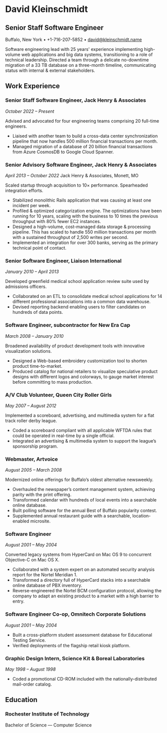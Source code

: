 # David Kleinschmidt
## Senior Staff Software Engineer
Buffalo, New York  •  +1-716-207-5852  •  david@kleinschmidt.name

Software engineering lead with 25 years' experience implementing high-volume web applications and big data systems, transitioning to a role of technical leadership. Directed a team through a delicate no-downtime migration of a 33 TB database on a three-month timeline, communicating status with internal & external stakeholders.

## Work Experience

### Senior Staff Software Engineer, Jack Henry & Associates
*October 2022 – Present*

Advised and advocated for four engineering teams comprising 20 full-time engineers.

* Liaised with another team to build a cross-data center synchronization pipeline that now handles 500 million financial transactions per month.
* Managed migration of a database of 20 billion financial transactions from Azure CosmosDB to Google Cloud Spanner.

### Senior Advisory Software Engineer, Jack Henry & Associates
*April 2013 – October 2022*
Jack Henry & Associates, Monett, MO

Scaled startup through acquisition to 10× performance. Spearheaded integration efforts.

* Stabilized monolithic Rails application that was causing at least one incident per week.
* Profiled & optimized categorization engine. The optimizations have been running for 10 years, scaling with the business to 10 times the previous throughput with 80% fewer EC2 instances.
* Designed a high-volume, cost-managed data storage & processing pipeline. This has scaled to handle 550 million transactions per month with a sustained throughput of 2,500 writes per second.
* Implemented an integration for over 300 banks, serving as the primary technical point of contact.

### Senior Software Engineer, Liaison International
*January 2010 – April 2013*

Developed greenfield medical school application review suite used by admissions officers.

* Collaborated on an ETL to consolidate medical school applications for 14 different professional associations into a common data warehouse.
* Devised reporting backend enabling users to filter candidates on hundreds of data points.

### Software Engineer, subcontractor for New Era Cap
*March 2008 – January 2010*

Broadened availability of product development tools with innovative visualization solutions.

* Designed a Web-based embroidery customization tool to shorten product time-to-market.
* Produced catalog for national retailers to visualize speculative product designs with different logos and colorways, to gauge market interest before committing to mass production.

### A/V Club Volunteer, Queen City Roller Girls
*May 2007 – August 2012*

Implemented a scoreboard, advertising, and multimedia system for a flat track roller derby league.

* Coded a scoreboard compliant with all applicable WFTDA rules that could be operated in real-time by a single official.
* Integrated an advertising & multimedia system to support the league’s sponsorship program.

### Webmaster, Artvoice
*August 2005 – March 2008*

Modernized online offerings for Buffalo’s oldest alternative newsweekly.

* Overhauled the newspaper’s content management system, achieving parity with the print offering.
* Transformed calendar with hundreds of local events into a searchable online database.
* Built polling software for the annual Best of Buffalo popularity contest.
* Supplemented annual restaurant guide with a searchable, location-enabled microsite.

### Software Engineer
*August 2001 – May 2004*

Converted legacy systems from HyperCard on Mac OS 9 to concurrent Objective-C on Mac OS X.

* Collaborated with a system expert on an automated security analysis report for the Nortel Meridian 1.
* Transformed a directory full of HyperCard stacks into a searchable online database of PBX inventory.
* Reverse-engineered the Nortel BCM configuration protocol, allowing the company to adapt an existing product to a market with a high barrier to entry.

### Software Engineer Co-op, Omnitech Corporate Solutions
*August 2001 – May 2004*

* Built a cross-platform student assessment database for Educational Testing Service.
* Verified deployments of the flagship retail kiosk platform.

### Graphic Design Intern, Science Kit & Boreal Laboratories
*May 1998 – August 1998*

* Coded a promotional CD-ROM included with the nationally-distributed mail-order catalog.


## Education

### Rochester Institute of Technology

Bachelor of Science — Computer Science
